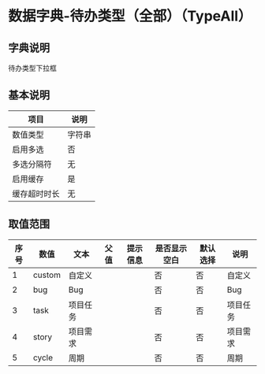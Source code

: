 # 数据字典-待办类型（全部）（TypeAll）
## 字典说明
待办类型下拉框

## 基本说明
| 项目 | 说明 |
| ---- | ---- |
| 数值类型 | 字符串 |
| 启用多选 | 否 |
| 多选分隔符 | 无 |
| 启用缓存 | 是 |
| 缓存超时时长 | 无 |

## 取值范围
| 序号 | 数值 | 文本 | 父值 | 提示信息 | 是否显示空白 | 默认选择 | 说明 |
| ---- | ---- | ---- | ---- | ---- | ---- | ---- | ---- |
| 1 | custom | 自定义 |  |  | 否 | 否 | 自定义 |
| 2 | bug | Bug |  |  | 否 | 否 | Bug |
| 3 | task | 项目任务 |  |  | 否 | 否 | 项目任务 |
| 4 | story | 项目需求 |  |  | 否 | 否 | 项目需求 |
| 5 | cycle | 周期 |  |  | 否 | 否 | 周期 |

